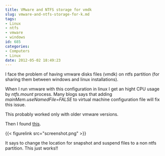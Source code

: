 ```yaml
---
title: VMware and NTFS storage for vmdk
slug: vmware-and-ntfs-storage-for-k.md
tags:
- Linux
- ntfs
- vmware
- windows
id: 685
categories:
- Computers
- Linux
date: 2012-05-02 18:49:23
---
```


I face the problem of having vmware disks files (vmdk) on ntfs partition (for sharing them between windows and linux installations).

When I run vmware with this configuration in linux I get an hight CPU usage by _ntfs.mount_ process. Many blogs says that adding _mainMem.useNamedFile=FALSE_ to virtual machine configuration file will fix this issue.

This probably worked only with older vmware versions.

Then I found [this](http://www.ajopaul.com/2011/07/22/ubuntu-vmware-and-mount-ntfs-high-cpu-usage-fix/).

{{< figurelink src="screenshot.png" >}}

It says to change the location for snapshot and suspend files to a non ntfs partition. This just works!!
